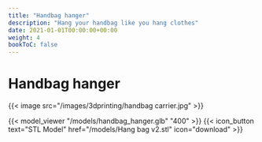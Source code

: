 ```yaml
---
title: "Handbag hanger"
description: "Hang your handbag like you hang clothes"
date: 2021-01-01T00:00:00+00:00
weight: 4
bookToC: false
---
```


# Handbag hanger

{{< image src="/images/3dprinting/handbag carrier.jpg" >}}

{{< model_viewer "/models/handbag_hanger.glb" "400" >}}
{{< icon_button text="STL Model" href="/models/Hang bag v2.stl" icon="download" >}}


